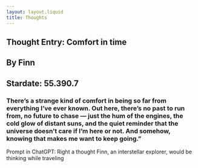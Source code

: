 ```yaml
---
layout: layout.liquid
title: Thoughts
---
```

## Thought Entry: Comfort in time ##
## By Finn ##
## Stardate: 55.390.7
### There’s a strange kind of comfort in being so far from everything I’ve ever known. Out here, there’s no past to run from, no future to chase — just the hum of the engines, the cold glow of distant suns, and the quiet reminder that the universe doesn’t care if I’m here or not. And somehow, knowing that makes me want to keep going.”

Prompt in ChatGPT: Right a thought Finn, an interstellar explorer, would be thinking while traveling